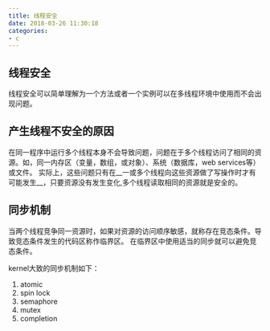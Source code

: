 ```yaml
---
title: 线程安全
date: 2018-03-26 11:30:18
categories:
- c
---
```


## 线程安全
线程安全可以简单理解为一个方法或者一个实例可以在多线程环境中使用而不会出现问题。

## 产生线程不安全的原因
在同一程序中运行多个线程本身不会导致问题，问题在于多个线程访问了相同的资源。如，同一内存区（变量，数组，或对象）、系统（数据库，web services等）或文件。
实际上，这些问题只有在__一或多个线程向这些资源做了写操作时才有可能发生__，只要资源没有发生变化,多个线程读取相同的资源就是安全的。
<!--more-->
## 同步机制
当两个线程竞争同一资源时，如果对资源的访问顺序敏感，就称存在竞态条件。导致竞态条件发生的代码区称作临界区。
在临界区中使用适当的同步就可以避免竞态条件。

kernel大致的同步机制如下：
1. atomic
2. spin lock
3. semaphore
4. mutex
5. completion
